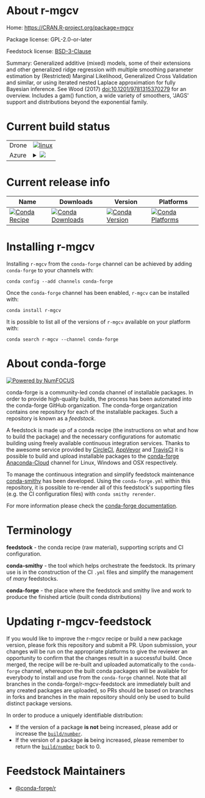 About r-mgcv
============

Home: https://CRAN.R-project.org/package=mgcv

Package license: GPL-2.0-or-later

Feedstock license: [BSD-3-Clause](https://github.com/conda-forge/r-mgcv-feedstock/blob/master/LICENSE.txt)

Summary: Generalized additive (mixed) models, some of their extensions and other generalized ridge regression with multiple smoothing parameter estimation by (Restricted) Marginal Likelihood, Generalized Cross Validation and similar, or using iterated nested Laplace approximation for fully Bayesian inference. See Wood (2017) <doi:10.1201/9781315370279> for an overview. Includes a gam() function, a wide variety of smoothers, 'JAGS' support and distributions beyond the exponential family.

Current build status
====================


<table><tr>
    <td>Drone</td>
    <td>
      <a href="https://cloud.drone.io/conda-forge/r-mgcv-feedstock">
        <img alt="linux" src="https://img.shields.io/drone/build/conda-forge/r-mgcv-feedstock/master.svg?label=Linux">
      </a>
    </td>
  </tr>
    
  <tr>
    <td>Azure</td>
    <td>
      <details>
        <summary>
          <a href="https://dev.azure.com/conda-forge/feedstock-builds/_build/latest?definitionId=1351&branchName=master">
            <img src="https://dev.azure.com/conda-forge/feedstock-builds/_apis/build/status/r-mgcv-feedstock?branchName=master">
          </a>
        </summary>
        <table>
          <thead><tr><th>Variant</th><th>Status</th></tr></thead>
          <tbody><tr>
              <td>linux_64_r_base3.6</td>
              <td>
                <a href="https://dev.azure.com/conda-forge/feedstock-builds/_build/latest?definitionId=1351&branchName=master">
                  <img src="https://dev.azure.com/conda-forge/feedstock-builds/_apis/build/status/r-mgcv-feedstock?branchName=master&jobName=linux&configuration=linux_64_r_base3.6" alt="variant">
                </a>
              </td>
            </tr><tr>
              <td>linux_64_r_base4.0</td>
              <td>
                <a href="https://dev.azure.com/conda-forge/feedstock-builds/_build/latest?definitionId=1351&branchName=master">
                  <img src="https://dev.azure.com/conda-forge/feedstock-builds/_apis/build/status/r-mgcv-feedstock?branchName=master&jobName=linux&configuration=linux_64_r_base4.0" alt="variant">
                </a>
              </td>
            </tr><tr>
              <td>linux_aarch64_r_base3.6</td>
              <td>
                <a href="https://dev.azure.com/conda-forge/feedstock-builds/_build/latest?definitionId=1351&branchName=master">
                  <img src="https://dev.azure.com/conda-forge/feedstock-builds/_apis/build/status/r-mgcv-feedstock?branchName=master&jobName=linux&configuration=linux_aarch64_r_base3.6" alt="variant">
                </a>
              </td>
            </tr><tr>
              <td>linux_aarch64_r_base4.0</td>
              <td>
                <a href="https://dev.azure.com/conda-forge/feedstock-builds/_build/latest?definitionId=1351&branchName=master">
                  <img src="https://dev.azure.com/conda-forge/feedstock-builds/_apis/build/status/r-mgcv-feedstock?branchName=master&jobName=linux&configuration=linux_aarch64_r_base4.0" alt="variant">
                </a>
              </td>
            </tr><tr>
              <td>linux_ppc64le_r_base3.6</td>
              <td>
                <a href="https://dev.azure.com/conda-forge/feedstock-builds/_build/latest?definitionId=1351&branchName=master">
                  <img src="https://dev.azure.com/conda-forge/feedstock-builds/_apis/build/status/r-mgcv-feedstock?branchName=master&jobName=linux&configuration=linux_ppc64le_r_base3.6" alt="variant">
                </a>
              </td>
            </tr><tr>
              <td>linux_ppc64le_r_base4.0</td>
              <td>
                <a href="https://dev.azure.com/conda-forge/feedstock-builds/_build/latest?definitionId=1351&branchName=master">
                  <img src="https://dev.azure.com/conda-forge/feedstock-builds/_apis/build/status/r-mgcv-feedstock?branchName=master&jobName=linux&configuration=linux_ppc64le_r_base4.0" alt="variant">
                </a>
              </td>
            </tr><tr>
              <td>osx_64_r_base3.6</td>
              <td>
                <a href="https://dev.azure.com/conda-forge/feedstock-builds/_build/latest?definitionId=1351&branchName=master">
                  <img src="https://dev.azure.com/conda-forge/feedstock-builds/_apis/build/status/r-mgcv-feedstock?branchName=master&jobName=osx&configuration=osx_64_r_base3.6" alt="variant">
                </a>
              </td>
            </tr><tr>
              <td>osx_64_r_base4.0</td>
              <td>
                <a href="https://dev.azure.com/conda-forge/feedstock-builds/_build/latest?definitionId=1351&branchName=master">
                  <img src="https://dev.azure.com/conda-forge/feedstock-builds/_apis/build/status/r-mgcv-feedstock?branchName=master&jobName=osx&configuration=osx_64_r_base4.0" alt="variant">
                </a>
              </td>
            </tr><tr>
              <td>osx_arm64</td>
              <td>
                <a href="https://dev.azure.com/conda-forge/feedstock-builds/_build/latest?definitionId=1351&branchName=master">
                  <img src="https://dev.azure.com/conda-forge/feedstock-builds/_apis/build/status/r-mgcv-feedstock?branchName=master&jobName=osx&configuration=osx_arm64_" alt="variant">
                </a>
              </td>
            </tr><tr>
              <td>win_64_r_base3.6</td>
              <td>
                <a href="https://dev.azure.com/conda-forge/feedstock-builds/_build/latest?definitionId=1351&branchName=master">
                  <img src="https://dev.azure.com/conda-forge/feedstock-builds/_apis/build/status/r-mgcv-feedstock?branchName=master&jobName=win&configuration=win_64_r_base3.6" alt="variant">
                </a>
              </td>
            </tr><tr>
              <td>win_64_r_base4.0</td>
              <td>
                <a href="https://dev.azure.com/conda-forge/feedstock-builds/_build/latest?definitionId=1351&branchName=master">
                  <img src="https://dev.azure.com/conda-forge/feedstock-builds/_apis/build/status/r-mgcv-feedstock?branchName=master&jobName=win&configuration=win_64_r_base4.0" alt="variant">
                </a>
              </td>
            </tr>
          </tbody>
        </table>
      </details>
    </td>
  </tr>
</table>

Current release info
====================

| Name | Downloads | Version | Platforms |
| --- | --- | --- | --- |
| [![Conda Recipe](https://img.shields.io/badge/recipe-r--mgcv-green.svg)](https://anaconda.org/conda-forge/r-mgcv) | [![Conda Downloads](https://img.shields.io/conda/dn/conda-forge/r-mgcv.svg)](https://anaconda.org/conda-forge/r-mgcv) | [![Conda Version](https://img.shields.io/conda/vn/conda-forge/r-mgcv.svg)](https://anaconda.org/conda-forge/r-mgcv) | [![Conda Platforms](https://img.shields.io/conda/pn/conda-forge/r-mgcv.svg)](https://anaconda.org/conda-forge/r-mgcv) |

Installing r-mgcv
=================

Installing `r-mgcv` from the `conda-forge` channel can be achieved by adding `conda-forge` to your channels with:

```
conda config --add channels conda-forge
```

Once the `conda-forge` channel has been enabled, `r-mgcv` can be installed with:

```
conda install r-mgcv
```

It is possible to list all of the versions of `r-mgcv` available on your platform with:

```
conda search r-mgcv --channel conda-forge
```


About conda-forge
=================

[![Powered by NumFOCUS](https://img.shields.io/badge/powered%20by-NumFOCUS-orange.svg?style=flat&colorA=E1523D&colorB=007D8A)](http://numfocus.org)

conda-forge is a community-led conda channel of installable packages.
In order to provide high-quality builds, the process has been automated into the
conda-forge GitHub organization. The conda-forge organization contains one repository
for each of the installable packages. Such a repository is known as a *feedstock*.

A feedstock is made up of a conda recipe (the instructions on what and how to build
the package) and the necessary configurations for automatic building using freely
available continuous integration services. Thanks to the awesome service provided by
[CircleCI](https://circleci.com/), [AppVeyor](https://www.appveyor.com/)
and [TravisCI](https://travis-ci.com/) it is possible to build and upload installable
packages to the [conda-forge](https://anaconda.org/conda-forge)
[Anaconda-Cloud](https://anaconda.org/) channel for Linux, Windows and OSX respectively.

To manage the continuous integration and simplify feedstock maintenance
[conda-smithy](https://github.com/conda-forge/conda-smithy) has been developed.
Using the ``conda-forge.yml`` within this repository, it is possible to re-render all of
this feedstock's supporting files (e.g. the CI configuration files) with ``conda smithy rerender``.

For more information please check the [conda-forge documentation](https://conda-forge.org/docs/).

Terminology
===========

**feedstock** - the conda recipe (raw material), supporting scripts and CI configuration.

**conda-smithy** - the tool which helps orchestrate the feedstock.
                   Its primary use is in the construction of the CI ``.yml`` files
                   and simplify the management of *many* feedstocks.

**conda-forge** - the place where the feedstock and smithy live and work to
                  produce the finished article (built conda distributions)


Updating r-mgcv-feedstock
=========================

If you would like to improve the r-mgcv recipe or build a new
package version, please fork this repository and submit a PR. Upon submission,
your changes will be run on the appropriate platforms to give the reviewer an
opportunity to confirm that the changes result in a successful build. Once
merged, the recipe will be re-built and uploaded automatically to the
`conda-forge` channel, whereupon the built conda packages will be available for
everybody to install and use from the `conda-forge` channel.
Note that all branches in the conda-forge/r-mgcv-feedstock are
immediately built and any created packages are uploaded, so PRs should be based
on branches in forks and branches in the main repository should only be used to
build distinct package versions.

In order to produce a uniquely identifiable distribution:
 * If the version of a package **is not** being increased, please add or increase
   the [``build/number``](https://conda.io/docs/user-guide/tasks/build-packages/define-metadata.html#build-number-and-string).
 * If the version of a package **is** being increased, please remember to return
   the [``build/number``](https://conda.io/docs/user-guide/tasks/build-packages/define-metadata.html#build-number-and-string)
   back to 0.

Feedstock Maintainers
=====================

* [@conda-forge/r](https://github.com/conda-forge/r/)

